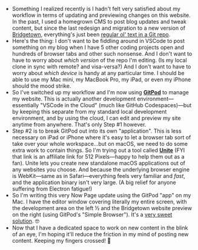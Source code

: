 ---
---

* Something I realized recently is I hadn't felt very satisfied about my workflow in terms of updating and previewing changes on this website. In the past, I used a homegrown CMS to post blog updates and tweak content, but since the last redesign and migration to a new version of [Bridgetown](https://www.bridgetownrb.com), everything's just been [regular ol' text in a Git repo](https://github.com/jaredcwhite/jaredwhite_website).
* Here's the thing: I don't want to be fiddling around in VSCode to post something on my blog when I have 5 other coding projects open and hundreds of browser tabs and other such nonsense. And I don't want to have to worry about _which version_ of the repo I'm editing. (Is my local clone in sync with remote? and visa-versa?) And I don't want to have to worry about _which device_ is handy at any particular time. I should be able to use my Mac mini, my MacBook Pro, my iPad, or even my iPhone should the mood strike.
* So I've switched up my workflow and I'm now using **[GitPod](https://gitpod.io)** to manage my website. This is actually another development environment—essentially "VSCode in the Cloud" (much like GitHub Codespaces)—but by keeping this separate from my standard local development environment, and by using the cloud, I can edit and preview my site anytime from anywhere. That's only Step #1 however.
* Step #2 is to break GitPod out into its own "application". This is less necessary on iPad or iPhone where it's easy to let a browser tab sort of take over your whole workspace…but on macOS, we need to do some extra work to contain things. So I'm trying out a tool called **[Unite](https://www.bzgapps.com/unite512)** (FYI that link is an affiliate link for 512 Pixels—happy to help them out as a fan). Unite lets you create new standalone macOS applications out of any websites you choose. And because the underlying browser engine is WebKit—same as in Safari—everything feels very familiar and _fast_, and the application binary isn't very large. (A big relief for anyone suffering from Electron fatigue!)
* So I'm writing this very Now Page update using the GitPod "app" on my Mac. I have the editor window covering literally my entire screen, with the development area on the left &frac12; and the Bridgetown website preview on the right (using GitPod's "Simple Browser"). It's a [very sweet solution](https://youtu.be/vKKISOnOCaw?t=50). 🤓
* Now that I have a dedicated space to work on new content in the blink of an eye, I'm hoping it'll reduce the friction in my mind of posting new content. Keeping my fingers crossed! 🤞